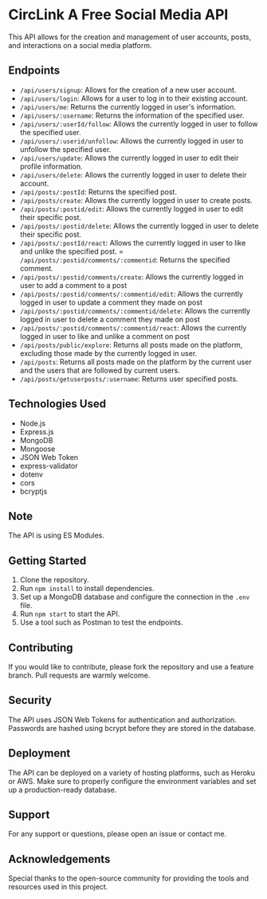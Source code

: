 # CircLink A Free Social Media API

This API allows for the creation and management of user accounts, posts, and interactions on a social media platform.

## Endpoints
- `/api/users/signup`: Allows for the creation of a new user account.
- `/api/users/login`: Allows for a user to log in to their existing account.
- `/api/users/me`: Returns the currently logged in user's information.
- `/api/users/:username`: Returns the information of the specified user.
- `/api/users/:userId/follow`: Allows the currently logged in user to follow the specified user.
- `/api/users/:userid/unfollow`: Allows the currently logged in user to unfollow the specified user.
- `/api/users/update`: Allows the currently logged in user to edit their profile information.
- `/api/users/delete`: Allows the currently logged in user to delete their account.
- `/api/posts/:postId`: Returns the specified post.
- `/api/posts/create`: Allows the currently logged in user to create posts.
- `/api/posts/:postid/edit`: Allows the currently logged in user to edit their specific post.
- `/api/posts/:postid/delete`: Allows the currently logged in user to delete their specific post.
- `/api/posts/:postId/react`: Allows the currently logged in user to like and unlike the specified post.
= `/api/posts/:postid/comments/:commentid`: Returns the specified comment.
- `/api/posts/:postid/comments/create`: Allows the currently logged in user to add a comment to a post
- `/api/posts/:postid/comments/:commentid/edit`: Allows the currently logged in user to update a comment they made on post
- `/api/posts/:postid/comments/:commentid/delete`: Allows the currently logged in user to delete a comment they made on post
- `/api/posts/:postid/comments/:commentid/react`: Allows the currently logged in user to like and unlike a comment on post
- `/api/posts/public/explore`: Returns all posts made on the platform, excluding those made by the currently logged in user.
- `/api/posts`: Returns all posts made on the platform by the current user and the users that are followed by current users.
- `/api/posts/getuserposts/:username`: Returns user specified posts.

## Technologies Used
- Node.js
- Express.js
- MongoDB
- Mongoose
- JSON Web Token
- express-validator
- dotenv
- cors
- bcryptjs

## Note
The API is using ES Modules.

## Getting Started
1. Clone the repository.
2. Run `npm install` to install dependencies.
3. Set up a MongoDB database and configure the connection in the `.env` file.
4. Run `npm start` to start the API.
5. Use a tool such as Postman to test the endpoints.

## Contributing
If you would like to contribute, please fork the repository and use a feature branch. Pull requests are warmly welcome.

## Security
The API uses JSON Web Tokens for authentication and authorization. Passwords are hashed using bcrypt before they are stored in the database.

## Deployment
The API can be deployed on a variety of hosting platforms, such as Heroku or AWS. Make sure to properly configure the environment variables and set up a production-ready database.

## Support
For any support or questions, please open an issue or contact me.

## Acknowledgements
Special thanks to the open-source community for providing the tools and resources used in this project.
